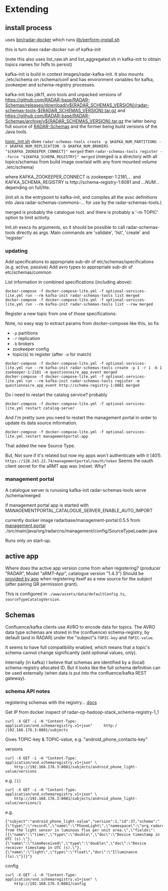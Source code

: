 # Extending

## install process

uses 
[bin/radar-docker](https://github.com/RADAR-base/RADAR-Docker/blob/master/dcompose-stack/radar-cp-hadoop-stack/bin/radar-docker)
which runs
[lib/perform-install.sh](https://github.com/RADAR-base/RADAR-Docker/blob/master/dcompose-stack/radar-cp-hadoop-stack/lib/perform-install.sh)

this is turn does radar-docker run of kafka-init

(note this also uses list_raw.sh and list_aggregated.sh in kafka-init to obtain topics names for hdfs to persist)

kafka-init is build in context images/radar-kafka-init. 
It also mounts ./etc/schema on /schema/conf and has environment variables for kafka, zookeeper and schema-registry processes.

kafka-init has jdk11, avro tools and unpacked versions of 
https://github.com/RADAR-base/RADAR-Schemas/releases/download/v${RADAR_SCHEMAS_VERSION}/radar-schemas-tools-${RADAR_SCHEMAS_VERSION}.tar.gz
and 
https://github.com/RADAR-base/RADAR-Schemas/archive/v${RADAR_SCHEMAS_VERSION}.tar.gz
the latter being full source of 
[RADAR-Schemas](https://github.com/RADAR-base/RADAR-Schemas)
and the former being build versions of the Java tools.

[topic_init.sh](https://github.com/RADAR-base/RADAR-Docker/blob/master/dcompose-stack/radar-cp-hadoop-stack/images/radar-kafka-init/topic_init.sh)
does `radar-schemas-tools create -p $KAFKA_NUM_PARTITIONS -r $KAFKA_NUM_REPLICATION -b $KAFKA_NUM_BROKERS "${KAFKA_ZOOKEEPER_CONNECT}" merged`
then `radar-schemas-tools register --force "${KAFKA_SCHEMA_REGISTRY}" merged`
(merged is a directory with all topics/schemas from build image overlaid with any from mounted volume ./etc/schema)

where KAFKA_ZOOKEEPER_CONNECT is zookeeper-1:2181,...
and KAFKA_SCHEMA_REGISTRY is http://schema-registry-1:8081
and ..._NUM_... depending on full/lite.

(init.sh is the entrypoint to kafka-init, and compiles all the avsc definitions into Java radar-schemas-commons-... for use by the radar-schemas-tools.)

merged is probably the catalogue root.
and there is probably a '-m TOPIC' option to limit activity.

Init.sh execs its arguments, so it should be possible to call radar-schemas-tools directly as args.
Main commands are 'validate', 'list', 'create' and 'register'

### updating

Add specifications to appropriate sub-dir of etc/schemas/specifications (e.g. active, passive)
Add avro types to appropriate sub-dir of etc/schemas/common

List information in combined specifications (including above):
```
docker-compose -f docker-compose-lite.yml -f optional-services-lite.yml run --rm kafka-init radar-schemas-tools list merged
docker-compose -f docker-compose-lite.yml -f optional-services-lite.yml run --rm kafka-init radar-schemas-tools list --raw merged
```

Register a new topic from one of those specifications:

Note, no easy way to extract params from docker-compose like this, so fix 
- `-p` partitions
- `-r` replication
- `-b` brokers
- zookeeper config
- topic(s) to register (after `-m` for match)
```
docker-compose -f docker-compose-lite.yml -f optional-services-lite.yml run --rm kafka-init radar-schemas-tools create -p 1 -r 1 -b 1 zookeeper-1:2181 -m questionnaire_app_event merged
docker-compose -f docker-compose-lite.yml -f optional-services-lite.yml run --rm kafka-init radar-schemas-tools register -m questionnaire_app_event http://schema-registry-1:8081 merged
```

Do i need to restart the catalog service? probably
```
docker-compose -f docker-compose-lite.yml -f optional-services-lite.yml restart catalog-server
```

And I'm pretty sure you need to restart the management portal in order to update 
its data source information.
```
docker-compose -f docker-compose-lite.yml -f optional-services-lite.yml restart managementportal-app
```
That added the new Source Type.

But, Not sure if it's related but now my apps won't authenticate with it (401).
`https://128.243.22.74/managementportal/oauth/token`
Seems the oauth client secret for the aRMT app was (re)set. Why?

### management portal

A catalogue server is runusing kafka-init radar-schemas-tools serve /schema/merged

if management portal app is started with 
MANAGEMENTPORTAL_CATALOGUE_SERVER_ENABLE_AUTO_IMPORT

currently docker image radarbase/management-portal:0.5.5
from [management portal](https://github.com/RADAR-base/ManagementPortal)
./src/main/java/org/radarcns/management/config/SourceTypeLoader.java

Runs only on start-up.

## active app

Where does the active app version come from when registering?
(producer "RADAR", Model "aRMT-App", catalogue version "1.4.3")
Should be [provided by app](https://radar-base.atlassian.net/wiki/spaces/RAD/pages/72122477/Integrating+new+Apps+and+Devices+into+RADAR-base+platform)
when registering itself as a new source for the subject 
(after pairing QR permission grant).

This is configured in `./www/assets/data/defaultConfig.ts`, 
`sourceTypeCatalogVersion`.

## Schemas

Confluence/kafka clients use AVRO to encode data for topics.
The AVRO data type schemas are stored in the (confluence) schema-registry, 
by default (and in RADAR) under the "subject"s `TOPIC-key` and `TOPIC-value`.

It seems to have full compatibility enabled, which means that a topic's schema
cannot change significantly (add optional values, only).

Internally (in kafka) I believe that schemas are identified by a (local)
schema-registry allocated ID. But it looks like the full schema definition can
be used externally (when data is put into the confluence/kafka REST gateway).

### schema API notes

registering schemas with the registry...
[docs](https://docs.confluent.io/1.0.1/schema-registry/docs/intro.html#quickstart)

Get IP from docker inspect of radar-cp-hadoop-stack_schema-registry-1_1
```
curl -X GET -i -H "Content-Type: application/vnd.schemaregistry.v1+json"     http:/
/192.168.176.3:8081/subjects
```

Gives TOPIC-key & TOPIC-value, e.g. "android_phone_contacts-key"

versions
```
curl -X GET -i -H "Content-Type: application/vnd.schemaregistry.v1+json" \
    http://192.168.176.3:8081/subjects/android_phone_light-value/versions
```
e.g. `[1]`

```
curl -X GET -i -H "Content-Type: application/vnd.schemaregistry.v1+json" \
    http://192.168.176.3:8081/subjects/android_phone_light-value/versions/1
```
e.g.
```
{"subject":"android_phone_light-value","version":1,"id":37,"schema":"{\"type\":\"record\",\"name\":\"PhoneLight\",\"namespace\":\"org.radarcns.passive.phone\",\"doc\":\"Data from the light sensor in luminous flux per unit area.\",\"fields\":[{\"name\":\"time\",\"type\":\"double\",\"doc\":\"Device timestamp in UTC (s).\"},{\"name\":\"timeReceived\",\"type\":\"double\",\"doc\":\"Device receiver timestamp in UTC (s).\"},{\"name\":\"light\",\"type\":\"float\","doc\":\"Illuminance (lx).\"}]}"}
```

config
```
curl -X GET -i -H "Content-Type: application/vnd.schemaregistry.v1+json" \
    http://192.168.176.3:8081/config
```


